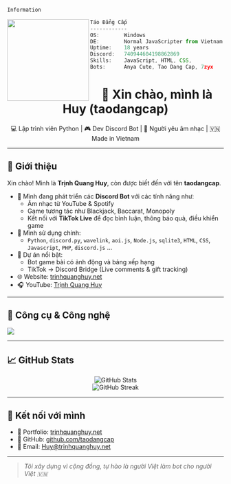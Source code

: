 ```bash
Information
```

<img src="Tao.gif" align="left" width=190>

```ts
Táo Đẳng Cấp
------------
OS:        Windows
DE:        Normal JavaScripter from Vietnam
Uptime:    18 years
Discord:   740944604198862869
Skills:    JavaScript, HTML, CSS,
Bots:      Anya Cute, Tao Dang Cap, 7zyx
```
<h1 align="center">👋 Xin chào, mình là Huy (taodangcap)</h1>
<p align="center">
  💻 Lập trình viên Python | 🎮 Dev Discord Bot | 🎵 Người yêu âm nhạc | 🇻🇳 Made in Vietnam
</p>

---

## 🧠 Giới thiệu

Xin chào! Mình là **Trịnh Quang Huy**, còn được biết đến với tên **taodangcap**.

- 🔭 Mình đang phát triển các **Discord Bot** với các tính năng như:
  - Âm nhạc từ YouTube & Spotify
  - Game tương tác như Blackjack, Baccarat, Monopoly
  - Kết nối với **TikTok Live** để đọc bình luận, thông báo quà, điều khiển game
- 💬 Mình sử dụng chính:
  - `Python`, `discord.py`, `wavelink`, `aoi.js`, `Node.js`, `sqlite3`, `HTML`, `CSS`, `Javascript`, `PHP`, `discord.js` ...
- 🧠 Dự án nổi bật: 
  - Bot game bài có ảnh động và bảng xếp hạng
  - TikTok → Discord Bridge (Live comments & gift tracking)
- 🌐 Website: [trinhquanghuy.net](https://trinhquanghuy.net/)
- 🎧 YouTube: [Trịnh Quang Huy](https://www.youtube.com/@7zyx)

---

## 🧰 Công cụ & Công nghệ

<img src="https://skillicons.dev/icons?i=python,discordjs,nodejs,sqlite,github,html,css,vscode" />

---

## 📈 GitHub Stats

<p align="center">
  <img src="https://github-readme-stats.vercel.app/api?username=taodangcap&show_icons=true&theme=radical" alt="GitHub Stats" />
  <br />
  <img src="https://github-readme-streak-stats.herokuapp.com/?user=taodangcap&theme=radical" alt="GitHub Streak" />
</p>

---

## 🔗 Kết nối với mình

- 💼 Portfolio: [trinhquanghuy.net](https://trinhquanghuy.net/)
- 🧠 GitHub: [github.com/taodangcap](https://github.com/taodangcap)
- 📧 Email: Huy@trinhquanghuy.net 

---

> *Tôi xây dựng vì cộng đồng, tự hào là người Việt làm bot cho người Việt 🇻🇳*


